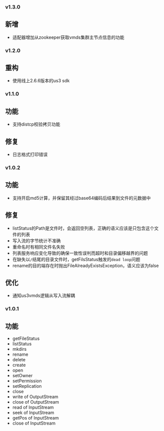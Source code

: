 ### v1.3.0

## 新增

- 适配器增加从zookeeper获取vmds集群主节点信息的功能

### v1.2.0

## 重构

- 使用线上2.6.6版本的us3 sdk

### v1.1.0

## 功能

- 支持distcp校验拷贝功能

## 修复

- 日志格式打印错误

### v1.0.2

## 功能

- 支持开启md5计算，并保留其经过base64编码后结果到文件的元数据中

## 修复

- listStatus的Path是文件时，会返回空列表，正确的语义应该是只包含这个文件的列表
- 写入流的字节统计不准确
- 重命名时有相同文件名失败
- 列表服务响应变化导致的确保一致性误判而超时和目录偏移越界的问题
- 在缺失以`/`结尾的目录文件时，getFilsStatus触发的`dead loop`问题
- rename的目的端存在时抛出FileAlreadyExistsException，语义应该为false

## 优化

- 通知us3vmds逻辑从写入流解耦

### v1.0.1

## 功能

- getFileStatus
- listStatus
- mkdirs
- rename
- delete
- create
- open
- setOwner
- setPermission
- setReplication
- close
- write of OutputStream
- close of OutputStream
- read of InputStream
- seek of InputStream
- getPos of InputStream
- close of InputStream

